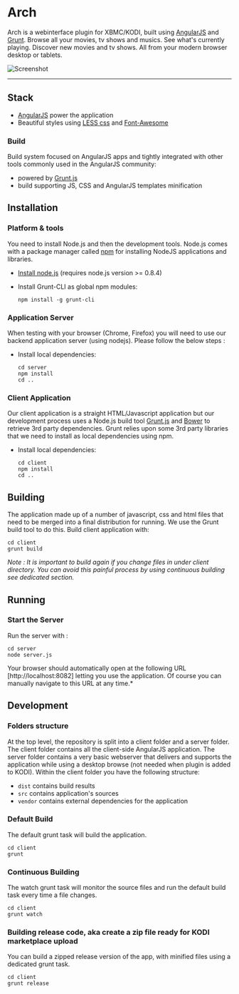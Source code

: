 # Arch

Arch is a webinterface plugin for XBMC/KODI,
built using [AngularJS](http://angularjs.org/) and [Grunt](http://gruntjs.com/). Browse all your movies, tv shows and musics. See what's currently playing. Discover new movies and tv shows. All from your modern browser desktop or tablets.

![Screenshot](https://i.imgur.com/mPNj1Rx.png)

***

## Stack

* [AngularJS](http://www.angularjs.org/) power the application
* Beautiful styles using [LESS css](http://lesscss.org/) and [Font-Awesome](http://fortawesome.github.io/Font-Awesome/)

### Build

Build system focused on AngularJS apps and tightly integrated with other tools commonly used in the AngularJS community:
* powered by [Grunt.js](http://gruntjs.com/)
* build supporting JS, CSS and AngularJS templates minification

## Installation
### Platform & tools

You need to install Node.js and then the development tools. Node.js comes with a package manager called [npm](http://npmjs.org) for installing NodeJS applications and libraries.
* [Install node.js](http://nodejs.org/download/) (requires node.js version >= 0.8.4)
* Install Grunt-CLI as global npm modules:

    ```
    npm install -g grunt-cli
    ```

### Application Server

When testing with your browser (Chrome, Firefox) you will need to use our backend application server (using nodejs).  Please follow the below steps :

* Install local dependencies:

    ```
    cd server
    npm install
    cd ..
    ```

### Client Application

Our client application is a straight HTML/Javascript application but our development process uses a Node.js build tool
[Grunt.js](gruntjs.com) and [Bower](https://github.com/bower/bower) to retrieve 3rd party dependencies. Grunt relies upon some 3rd party libraries that we need to install as local dependencies using npm.

* Install local dependencies:

    ```
    cd client
    npm install
    cd ..
    ```

## Building

The application made up of a number of javascript, css and html files that need to be merged into a final distribution for running.  We use the Grunt build tool to do this.
Build client application with:

```
cd client
grunt build
```

*Note : It is important to build again if you change files in under client directory.
 You can avoid this painful process by using continuous building see dedicated section.*

## Running
### Start the Server
Run the server with :

```
cd server
node server.js
```

Your browser should automatically open at the following URL [http://localhost:8082] letting you use the application. Of course you can manually navigate to this URL at any time.*

## Development
### Folders structure
At the top level, the repository is split into a client folder and a server folder.  The client folder contains all the client-side AngularJS application.  The server folder contains a very basic webserver that delivers and supports the application while using a desktop browse (not needed when plugin is added to KODI).
Within the client folder you have the following structure:
* `dist` contains build results
* `src` contains application's sources
* `vendor` contains external dependencies for the application

### Default Build
The default grunt task will build the application.

```
cd client
grunt
```

### Continuous Building
The watch grunt task will monitor the source files and run the default build task every time a file changes.

```
cd client
grunt watch
```

### Building release code, aka create a zip file ready for KODI marketplace upload
You can build a zipped release version of the app, with minified files using a dedicated grunt task.

```
cd client
grunt release
```
